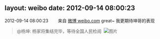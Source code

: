 layout: weibo
date: 2012-09-14 08:00:23
---
2012-09-14 08:00:23  &nbsp;&nbsp;&nbsp;&nbsp;&nbsp;&nbsp; 来自 <a href="http://weibo.com/" rel="nofollow">微博 weibo.com</a>
great~ 我更期待坤哥的表现
>  @杨坤: 杨家将集结完毕，等待全国人民检阅 ​​​
>  ![图片](https://ww4.sinaimg.cn/large/4c13020cjw1dwuwop6qcfj.jpg)
